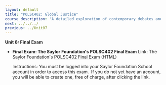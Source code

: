 ```yaml
---
layout: default
title: "POLSC402: Global Justice"
course_description: "A detailed exploration of contemporary debates and controversies regarding global justice. Topics include: human rights theory, the moral significance of national and cultural boundaries, the currency of distributive justice, global inequality and poverty, environmental devastation, and violence against women and children."
next: ../../../
previous: ../Unit07
---
```

**Unit 8: Final Exam** <span id="8"></span> 
-   **Final Exam: The Saylor Foundation's POLSC402 Final Exam**
    Link: The Saylor Foundation's [POLSC402 Final
    Exam](http://school.saylor.org/mod/quiz/view.php?id=989) (HTML)  
      
     Instructions: You must be logged into your Saylor Foundation School
    account in order to access this exam.  If you do not yet have an
    account, you will be able to create one, free of charge, after
    clicking the link. 


